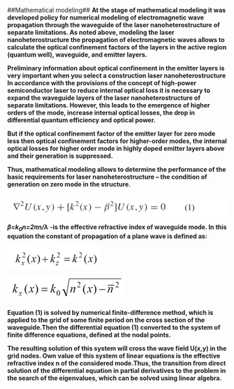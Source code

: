 ##Mathematical modeling##
**At the stage of mathematical modeling it was developed policy for numerical modeling of electromagnetic wave propagation through the waveguide of the laser nanoheterostructure of separate limitations. 
As noted above, modeling the laser nanoheterostructure the propagation of electromagnetic waves allows to calculate the optical confinement factors of the layers in the active region (quantum well), waveguide, and emitter layers.**

**Preliminary information about optical confinement in the emitter layers is very important when you select a construction laser nanoheterostructure
In accordance with the provisions of the concept of high-power semiconductor laser to reduce internal optical loss it is necessary to expand the waveguide layers of the laser nanoheterostructure of separate limitations.
 However, this leads to the emergence of higher orders of the mode, increase internal optical losses, the drop in differential quantum efficiency and optical power.**

**But if the optical confinement factor of the emitter layer for zero mode less then optical confinement factors for higher-order modes, the internal optical losses for higher order mode in highly doped emitter layers above and their generation is suppressed.**

**Thus, mathematical modeling allows to determine
the performance of the basic requirements for laser nanoheterostructure – the condition of generation on zero mode in the structure.**

![1](https://raw.githubusercontent.com/DQE-Polytech-University/Beamplex/master/doc/eq1.png)

***β=k<SUB>0</SUB>n=2πn/λ*** **-is the effective refractive index of waveguide mode. In this equation the constant of propagation of a plane wave is defined as:**

![1](https://raw.githubusercontent.com/DQE-Polytech-University/Beamplex/master/doc/eq2.png)

![1](https://raw.githubusercontent.com/DQE-Polytech-University/Beamplex/master/doc/eq3.png)

**Equation (1) is solved by numerical finite-difference method, which is applied to the grid of some finite period on the cross section of the waveguide.Then the differential equation (1) converted to the system of finite difference equations, defined at the nodal points.**

**The resulting solution of this system will cross the wave field U(x,y) in the grid nodes. Own value of this system of linear equations is the effective refractive index n of the considered mode.Thus, the transition from direct solution of the differential equation in partial derivatives to the problem in the search of the eigenvalues, which can be solved using linear algebra.**
